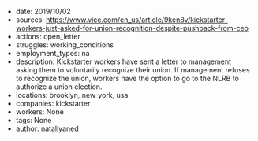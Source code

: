 - date: 2019/10/02
- sources: https://www.vice.com/en_us/article/9ken8v/kickstarter-workers-just-asked-for-union-recognition-despite-pushback-from-ceo
- actions: open_letter
- struggles: working_conditions
- employment_types: na
- description: Kickstarter workers have sent a letter to management asking them to voluntarily recognize their union. If management refuses to recognize the union, workers have the option to go to the NLRB to authorize a union election.
- locations: brooklyn, new_york, usa
- companies: kickstarter
- workers: None
- tags: None
- author: nataliyaned
